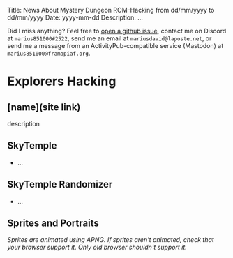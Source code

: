 Title: News About Mystery Dungeon ROM-Hacking from dd/mm/yyyy to dd/mm/yyyy
Date: yyyy-mm-dd
Description: ...

Did I miss anything? Feel free to [open a github issue](https://github.com/marius851000/pmd_hack_weekly/issues), contact me on Discord at ``marius851000#2522``, send me an email at ``mariusdavid@laposte.net``, or send me a message from an ActivityPub-compatible service (Mastodon) at ``marius851000@framapiaf.org``.

# Explorers Hacking
## [name](site link)
description

## SkyTemple
- ...

## SkyTemple Randomizer
- ...

## Sprites and Portraits
*Sprites are animated using APNG. If sprites aren't animated, check that your browser support it. Only old browser shouldn't support it.*
